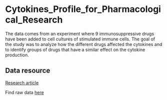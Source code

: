 # Cytokines_Profile_for_Pharmacological_Research
The data comes from an experiment where 9 immunosuppressive drugs have been added to cell cultures of stimulated immune cells. The goal of the study was to analyze how the different drugs affected the cytokines and to identify groups of drugs that have a similar effect on the cytokine production.

## Data resource

[Research article](https://www.sciencedirect.com/science/article/pii/S1043661817311611?via%3Dihub)

Find raw data [here](https://github.com/viskky/Cytokines_Profile_for_Pharmacological_Research)
